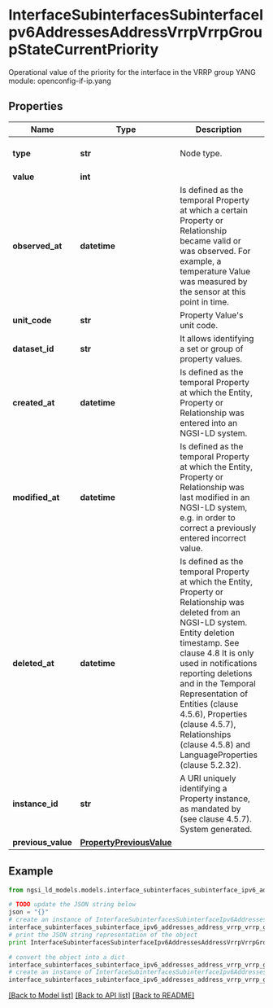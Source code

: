 # InterfaceSubinterfacesSubinterfaceIpv6AddressesAddressVrrpVrrpGroupStateCurrentPriority

Operational value of the priority for the interface in the VRRP group  YANG module: openconfig-if-ip.yang 

## Properties

Name | Type | Description | Notes
------------ | ------------- | ------------- | -------------
**type** | **str** | Node type.  | [optional] [default to 'Property']
**value** | **int** |  | 
**observed_at** | **datetime** | Is defined as the temporal Property at which a certain Property or Relationship became valid or was observed. For example, a temperature Value was measured by the sensor at this point in time.  | [optional] 
**unit_code** | **str** | Property Value&#39;s unit code.  | [optional] 
**dataset_id** | **str** | It allows identifying a set or group of property values.  | [optional] 
**created_at** | **datetime** | Is defined as the temporal Property at which the Entity, Property or Relationship was entered into an NGSI-LD system.  | [optional] [readonly] 
**modified_at** | **datetime** | Is defined as the temporal Property at which the Entity, Property or Relationship was last modified in an NGSI-LD system, e.g. in order to correct a previously entered incorrect value.  | [optional] [readonly] 
**deleted_at** | **datetime** | Is defined as the temporal Property at which the Entity, Property or Relationship was deleted from an NGSI-LD system.  Entity deletion timestamp. See clause 4.8 It is only used in notifications reporting deletions and in the Temporal Representation of Entities (clause 4.5.6), Properties (clause 4.5.7), Relationships (clause 4.5.8) and LanguageProperties (clause 5.2.32).  | [optional] [readonly] 
**instance_id** | **str** | A URI uniquely identifying a Property instance, as mandated by (see clause 4.5.7). System generated.  | [optional] [readonly] 
**previous_value** | [**PropertyPreviousValue**](PropertyPreviousValue.md) |  | [optional] 

## Example

```python
from ngsi_ld_models.models.interface_subinterfaces_subinterface_ipv6_addresses_address_vrrp_vrrp_group_state_current_priority import InterfaceSubinterfacesSubinterfaceIpv6AddressesAddressVrrpVrrpGroupStateCurrentPriority

# TODO update the JSON string below
json = "{}"
# create an instance of InterfaceSubinterfacesSubinterfaceIpv6AddressesAddressVrrpVrrpGroupStateCurrentPriority from a JSON string
interface_subinterfaces_subinterface_ipv6_addresses_address_vrrp_vrrp_group_state_current_priority_instance = InterfaceSubinterfacesSubinterfaceIpv6AddressesAddressVrrpVrrpGroupStateCurrentPriority.from_json(json)
# print the JSON string representation of the object
print InterfaceSubinterfacesSubinterfaceIpv6AddressesAddressVrrpVrrpGroupStateCurrentPriority.to_json()

# convert the object into a dict
interface_subinterfaces_subinterface_ipv6_addresses_address_vrrp_vrrp_group_state_current_priority_dict = interface_subinterfaces_subinterface_ipv6_addresses_address_vrrp_vrrp_group_state_current_priority_instance.to_dict()
# create an instance of InterfaceSubinterfacesSubinterfaceIpv6AddressesAddressVrrpVrrpGroupStateCurrentPriority from a dict
interface_subinterfaces_subinterface_ipv6_addresses_address_vrrp_vrrp_group_state_current_priority_form_dict = interface_subinterfaces_subinterface_ipv6_addresses_address_vrrp_vrrp_group_state_current_priority.from_dict(interface_subinterfaces_subinterface_ipv6_addresses_address_vrrp_vrrp_group_state_current_priority_dict)
```
[[Back to Model list]](../README.md#documentation-for-models) [[Back to API list]](../README.md#documentation-for-api-endpoints) [[Back to README]](../README.md)


